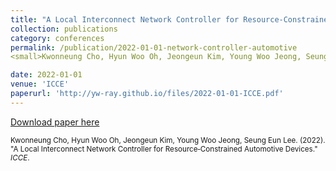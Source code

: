 ```yaml
---
title: "A Local Interconnect Network Controller for Resource‑Constrained Automotive Devices"
collection: publications
category: conferences
permalink: /publication/2022-01-01-network-controller-automotive
<small>Kwonneung Cho, Hyun Woo Oh, Jeongeun Kim, Young Woo Jeong, Seung Eun Lee. (2022). &quot;A Local Interconnect Network Controller for Resource‑Constrained Automotive Devices.&quot; <i>ICCE</i>.</small>

date: 2022-01-01
venue: 'ICCE'
paperurl: 'http://yw-ray.github.io/files/2022-01-01-ICCE.pdf'
---
```


<a href='http://yw-ray.github.io/files/2022-01-01-ICCE.pdf'>Download paper here</a>

<small>Kwonneung Cho, Hyun Woo Oh, Jeongeun Kim, Young Woo Jeong, Seung Eun Lee. (2022). &quot;A Local Interconnect Network Controller for Resource‑Constrained Automotive Devices.&quot; <i>ICCE</i>.</small>
